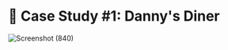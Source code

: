 # 🍜 Case Study #1: Danny's Diner
![Screenshot (840)](https://github.com/Mansiguptaa13/-Case-Study-1-Danny-s-Diner/assets/109064543/156763e9-a056-47cb-ab4b-0241c8cd1906)


